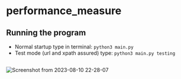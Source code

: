 # performance_measure

## Running the program
- Normal startup type in terminal: ```python3 main.py``` <br />
- Test mode (url and xpath assured) type: ```python3 main.py testing```
##
![Screenshot from 2023-08-10 22-28-07](https://github.com/bartekcostam/performance_measure/assets/139556566/bcb210cc-37a6-406c-9d5e-bfac334acaa5)
